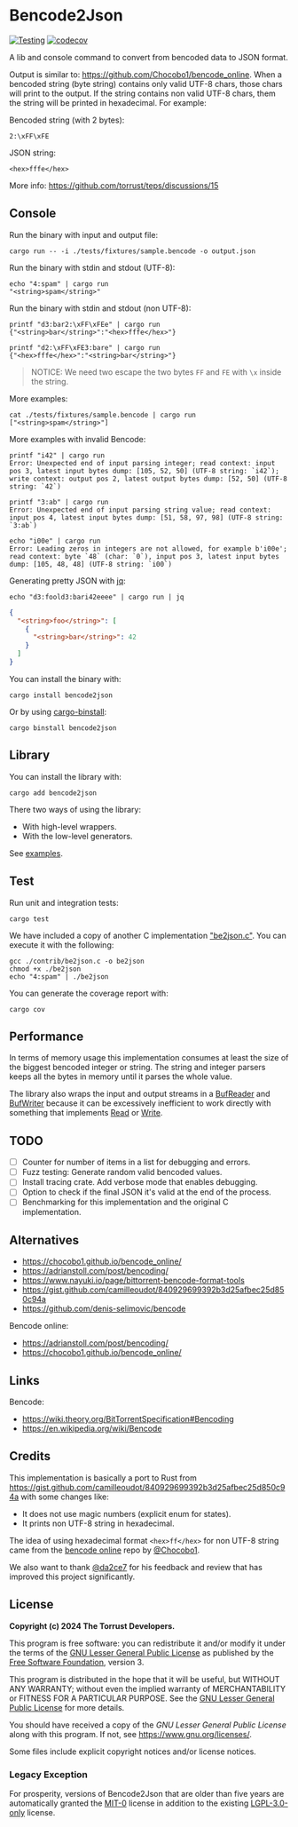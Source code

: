 # Bencode2Json

[![Testing](https://github.com/torrust/bencode2json/actions/workflows/testing.yaml/badge.svg)](https://github.com/torrust/bencode2json/actions/workflows/testing.yaml) [![codecov](https://codecov.io/gh/torrust/bencode2json/branch/develop/graph/badge.svg?token=G5IK5HV2EW)](https://codecov.io/gh/torrust/bencode2json)

A lib and console command to convert from bencoded data to JSON format.

Output is similar to: <https://github.com/Chocobo1/bencode_online>. When a bencoded string (byte string) contains only valid UTF-8 chars, those chars will print to the output. If the string contains non valid UTF-8 chars, them the string will be printed in hexadecimal. For example:

Bencoded string (with 2 bytes):

```text
2:\xFF\xFE
```

JSON string:

```text
<hex>fffe</hex>
```

More info: <https://github.com/torrust/teps/discussions/15>

## Console

Run the binary with input and output file:

```console
cargo run -- -i ./tests/fixtures/sample.bencode -o output.json
```

Run the binary with stdin and stdout (UTF-8):

```console
echo "4:spam" | cargo run
"<string>spam</string>"
```

Run the binary with stdin and stdout (non UTF-8):

```console
printf "d3:bar2:\xFF\xFEe" | cargo run
{"<string>bar</string>":"<hex>fffe</hex>"}
```

```console
printf "d2:\xFF\xFE3:bare" | cargo run
{"<hex>fffe</hex>":"<string>bar</string>"}
```

> NOTICE: We need two escape the two bytes `FF` and `FE` with `\x` inside the string.

More examples:

```console
cat ./tests/fixtures/sample.bencode | cargo run
["<string>spam</string>"]
```

More examples with invalid Bencode:

```console
printf "i42" | cargo run
Error: Unexpected end of input parsing integer; read context: input pos 3, latest input bytes dump: [105, 52, 50] (UTF-8 string: `i42`); write context: output pos 2, latest output bytes dump: [52, 50] (UTF-8 string: `42`)
```

```console
printf "3:ab" | cargo run
Error: Unexpected end of input parsing string value; read context: input pos 4, latest input bytes dump: [51, 58, 97, 98] (UTF-8 string: `3:ab`)
```

```console
echo "i00e" | cargo run
Error: Leading zeros in integers are not allowed, for example b'i00e'; read context: byte `48` (char: `0`), input pos 3, latest input bytes dump: [105, 48, 48] (UTF-8 string: `i00`)
```

Generating pretty JSON with [jq][jq]:

```console
echo "d3:foold3:bari42eeee" | cargo run | jq
```

```json
{
  "<string>foo</string>": [
    {
      "<string>bar</string>": 42
    }
  ]
}
```

You can install the binary with:

```console
cargo install bencode2json
```

Or by using [cargo-binstall](https://github.com/cargo-bins/cargo-binstall):

```console
cargo binstall bencode2json
```

## Library

You can install the library with:

```console
cargo add bencode2json
```

There two ways of using the library:

- With high-level wrappers.
- With the low-level generators.

See [examples](./examples/).

## Test

Run unit and integration tests:

```console
cargo test
```

We have included a copy of another C implementation ["be2json.c"](./contrib/be2json.c). You can execute it with the following:

```console
gcc ./contrib/be2json.c -o be2json
chmod +x ./be2json
echo "4:spam" | ./be2json
```

You can generate the coverage report with:

```console
cargo cov
```

## Performance

In terms of memory usage this implementation consumes at least the size of the
biggest bencoded integer or string. The string and integer parsers keeps all the bytes in memory until
it parses the whole value.

The library also wraps the input and output streams in a [BufReader](https://doc.rust-lang.org/std/io/struct.BufReader.html)
 and [BufWriter](https://doc.rust-lang.org/std/io/struct.BufWriter.html) because it can be excessively inefficient to work directly with something that implements [Read](https://doc.rust-lang.org/std/io/trait.Read.html) or [Write](https://doc.rust-lang.org/std/io/trait.Write.html).

## TODO

- [ ] Counter for number of items in a list for debugging and errors.
- [ ] Fuzz testing: Generate random valid bencoded values.
- [ ] Install tracing crate. Add verbose mode that enables debugging.
- [ ] Option to check if the final JSON it's valid at the end of the process.
- [ ] Benchmarking for this implementation and the original C implementation.

## Alternatives

- <https://chocobo1.github.io/bencode_online/>
- <https://adrianstoll.com/post/bencoding/>
- <https://www.nayuki.io/page/bittorrent-bencode-format-tools>
- <https://gist.github.com/camilleoudot/840929699392b3d25afbec25d850c94a>
- <https://github.com/denis-selimovic/bencode>

Bencode online:

- <https://adrianstoll.com/post/bencoding/>
- <https://chocobo1.github.io/bencode_online/>

## Links

Bencode:

- <https://wiki.theory.org/BitTorrentSpecification#Bencoding>
- <https://en.wikipedia.org/wiki/Bencode>

## Credits

This implementation is basically a port to Rust from <https://gist.github.com/camilleoudot/840929699392b3d25afbec25d850c94a> with some changes like:

- It does not use magic numbers (explicit enum for states).
- It prints non UTF-8 string in hexadecimal.

The idea of using hexadecimal format `<hex>ff</hex>` for non UTF-8 string came from the
[bencode online](<https://github.com/Chocobo1/bencode_online>) repo by [@Chocobo1](https://github.com/Chocobo1).

We also want to thank [@da2ce7](https://github.com/da2ce7) for his feedback and review that has improved this project significantly.

## License

**Copyright (c) 2024 The Torrust Developers.**

This program is free software: you can redistribute it and/or modify it under the terms of the [GNU Lesser General Public License][LGPL_3_0] as published by the [Free Software Foundation][FSF], version 3.

This program is distributed in the hope that it will be useful, but WITHOUT ANY WARRANTY; without even the implied warranty of MERCHANTABILITY or FITNESS FOR A PARTICULAR PURPOSE. See the [GNU Lesser General Public License][LGPL_3_0] for more details.

You should have received a copy of the *GNU Lesser General Public License* along with this program. If not, see <https://www.gnu.org/licenses/>.

Some files include explicit copyright notices and/or license notices.

### Legacy Exception

For prosperity, versions of Bencode2Json that are older than five years are automatically granted the [MIT-0][MIT_0] license in addition to the existing [LGPL-3.0-only][LGPL_3_0] license.

[LGPL_3_0]: ./LICENSE
[MIT_0]: ./docs/licenses/LICENSE-MIT_0
[FSF]: https://www.fsf.org/
[jq]: https://jqlang.github.io/jq/
